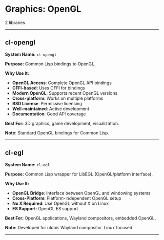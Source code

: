 # Graphics: OpenGL

2 libraries

---

## cl-opengl

**System Name:** `cl-opengl`

**Purpose:** Common Lisp bindings to OpenGL.

**Why Use It:**
- **OpenGL Access**: Complete OpenGL API bindings
- **CFFI-based**: Uses CFFI for bindings
- **Modern OpenGL**: Supports recent OpenGL versions
- **Cross-platform**: Works on multiple platforms
- **BSD License**: Permissive licensing
- **Well-maintained**: Active development
- **Documentation**: Good API coverage

**Best For:** 3D graphics, game development, visualization.

**Note:** Standard OpenGL bindings for Common Lisp.

---


## cl-egl

**System Name:** `cl-egl`

**Purpose:** Common Lisp wrapper for LibEGL (OpenGL/platform interface).

**Why Use It:**
- **OpenGL Bridge**: Interface between OpenGL and windowing systems
- **Cross-Platform**: Platform-independent OpenGL setup
- **No X Required**: Use OpenGL without X on Linux
- **ES Support**: OpenGL ES support

**Best For:** OpenGL applications, Wayland compositors, embedded OpenGL.

**Note:** Developed for ulubis Wayland compositor. Linux focused.

---


